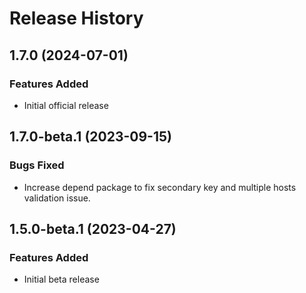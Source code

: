 # Release History

## 1.7.0 (2024-07-01)

### Features Added
- Initial official release

## 1.7.0-beta.1 (2023-09-15)

### Bugs Fixed
- Increase depend package to fix secondary key and multiple hosts validation issue.

## 1.5.0-beta.1 (2023-04-27)

### Features Added
- Initial beta release